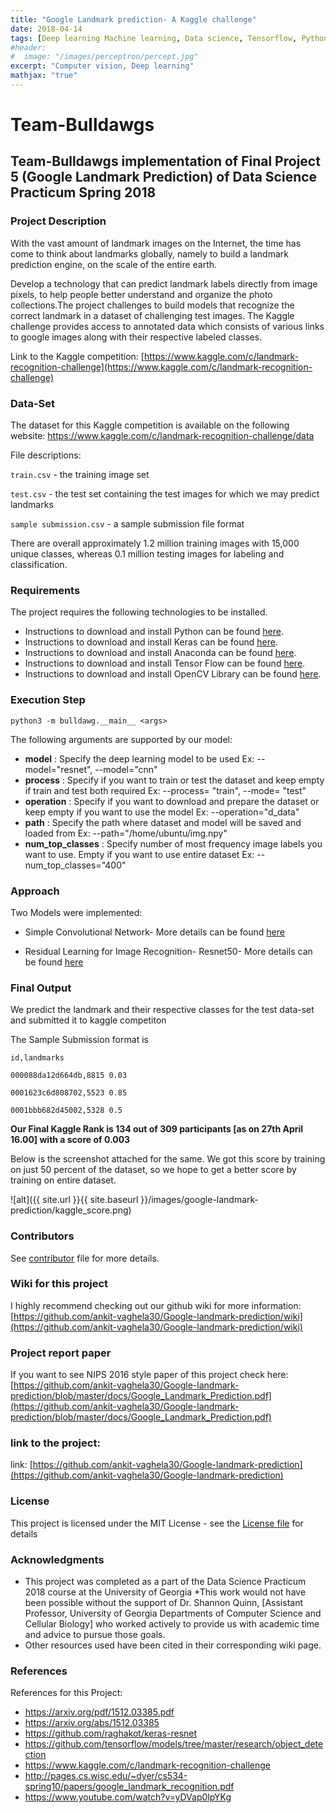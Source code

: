 ```yaml
---
title: "Google Landmark prediction- A Kaggle challenge"
date: 2018-04-14
tags: [Deep learning Machine learning, Data science, Tensorflow, Python, RESNET50, Kaggle]
#header:
#  image: "/images/perceptron/percept.jpg"
excerpt: "Computer vision, Deep learning"
mathjax: "true"
---
```


# Team-Bulldawgs

## Team-Bulldawgs implementation of Final Project 5 (Google Landmark Prediction) of Data Science Practicum Spring 2018

### Project Description
With the vast amount of landmark images on the Internet, the time has come to think about landmarks globally, namely to build a landmark prediction engine, on the scale of the entire earth.

Develop a technology that can predict landmark labels directly from image pixels, to help people better understand and organize the photo collections.The project challenges to build models that recognize the correct landmark in a dataset of challenging test images. The Kaggle challenge provides access to annotated data which consists of various links to google images along with their respective labeled classes.

Link to the Kaggle competition: [https://www.kaggle.com/c/landmark-recognition-challenge](https://www.kaggle.com/c/landmark-recognition-challenge)

### Data-Set

The dataset for this Kaggle competition is available on the following website: 
https://www.kaggle.com/c/landmark-recognition-challenge/data

File descriptions:

`train.csv` - the training image set

`test.csv` - the test set containing the test images for which we may predict landmarks

`sample submission.csv` - a sample submission file format

There are overall approximately 1.2 million training images with 15,000 unique classes, whereas 0.1 million testing images for labeling and classification.

### Requirements

The project requires the following technologies to be installed.
* Instructions to download and install Python can be found [here](https://www.python.org/).
* Instructions to download and install Keras can be found [here](https://keras.io/).
* Instructions to download and install Anaconda can be found [here](https://www.continuum.io/downloads).
* Instructions to download and install Tensor Flow can be found [here](https://www.tensorflow.org/install/install_mac).
* Instructions to download and install OpenCV Library can be found [here](https://opencv.org/).

### Execution Step
```
python3 -m bulldawg.__main__ <args>
```
The following arguments are supported by our model:
- **model** : Specify the deep learning model to be used
                  Ex: --model="resnet", --model="cnn"
- **process** : Specify if you want to train or test the dataset and keep empty if train and test both required
                  Ex: --process= "train", --mode= "test"
- **operation** : Specify if you want to download and prepare the dataset or keep empty if you want to use the model
                  Ex: --operation="d_data"
- **path** : Specify the path where dataset and model will be saved and loaded from
                  Ex: --path="/home/ubuntu/img.npy"
 - **num_top_classes** : Specify number of most frequency image labels you want to use. Empty if you want to use entire dataset
                  Ex: --num_top_classes="400"
### Approach

Two Models were implemented:

* Simple Convolutional Network- More details can be found [here](https://github.com/dsp-uga/Team-Bulldawgs/wiki/Network-Models#simple-convolutional-network)

* Residual Learning for Image Recognition- Resnet50- More details can be found [here](https://github.com/dsp-uga/Team-Bulldawgs/wiki/Network-Models#residual-learning-for-image-recognition)

### Final Output

We predict the landmark and their respective classes for the test data-set and submitted it to kaggle competiton

The Sample Submission format is

`id,landmarks`

`000088da12d664db,8815 0.03`

`0001623c6d808702,5523 0.85`

`0001bbb682d45002,5328 0.5`

**Our Final Kaggle Rank is 134 out of 309 participants [as on 27th April 16.00] with a score of 0.003**

Below is the screenshot attached for the same.
We got this score by training on just 50 percent of the dataset, so we hope to get a better score by training on entire dataset.

![alt]({{ site.url }}{{ site.baseurl }}/images/google-landmark-prediction/kaggle_score.png)

### Contributors

See [contributor](https://github.com/dsp-uga/Team-Bulldawgs/blob/master/CONTRIBUTORS.md) file for more details.

### Wiki for this project

I highly recommend checking out our github wiki for more information: [https://github.com/ankit-vaghela30/Google-landmark-prediction/wiki](https://github.com/ankit-vaghela30/Google-landmark-prediction/wiki)

### Project report paper

If you want to see NIPS 2016 style paper of this project check here: [https://github.com/ankit-vaghela30/Google-landmark-prediction/blob/master/docs/Google_Landmark_Prediction.pdf](https://github.com/ankit-vaghela30/Google-landmark-prediction/blob/master/docs/Google_Landmark_Prediction.pdf)

### link to the project:

link: [https://github.com/ankit-vaghela30/Google-landmark-prediction](https://github.com/ankit-vaghela30/Google-landmark-prediction)

### License

This project is licensed under the MIT License - see the [License file](https://github.com/dsp-uga/Team-Bulldawgs/blob/master/LICENSE) for details

### Acknowledgments

* This project was completed as a part of the Data Science Practicum 2018 course at the University of Georgia
*This work would not have been possible without the support of Dr. Shannon Quinn, [Assistant
Professor, University of Georgia Departments of Computer Science and Cellular Biology] who
worked actively to provide us with academic time and advice to pursue those goals.
* Other resources used have been cited in their corresponding wiki page.

### References

References for this Project:

* https://arxiv.org/pdf/1512.03385.pdf
* https://arxiv.org/abs/1512.03385
* https://github.com/raghakot/keras-resnet
* https://github.com/tensorflow/models/tree/master/research/object_detection
* https://www.kaggle.com/c/landmark-recognition-challenge
* http://pages.cs.wisc.edu/~dyer/cs534-spring10/papers/google_landmark_recognition.pdf
* https://www.youtube.com/watch?v=yDVap0lpYKg

